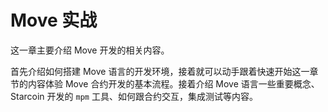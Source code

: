 # Move 实战

这一章主要介绍 Move 开发的相关内容。

首先介绍如何搭建 Move 语言的开发环境，接着就可以动手跟着快速开始这一章节的内容体验 Move 合约开发的基本流程。接着介绍 Move 语言一些重要概念、Starcoin 开发的 `mpm` 工具、如何跟合约交互，集成测试等内容。
